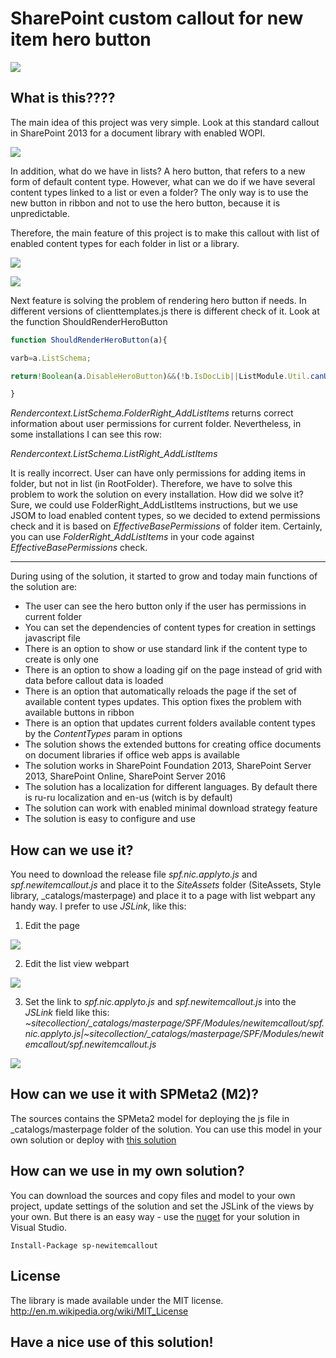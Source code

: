 # SharePoint custom callout for new item hero button

![](https://sergeisnitko.github.io/repos/spf-newitemcallout/sp-newitemcallout-main.gif)


## What is this????

The main idea of this project was very simple. Look at this standard callout in SharePoint 2013 for a document library with enabled WOPI.

 ![](https://sergeisnitko.github.io/repos/spf-newitemcallout/01.png)

In addition, what do we have in lists? A hero button, that refers to a new form of default content type. However, what can we do if we have several content types linked to a list or even a folder? The only way is to use the new button in ribbon and not to use the hero button, because it is unpredictable.

Therefore, the main feature of this project is to make this callout with list of enabled content types for each folder in list or a library.


![](https://sergeisnitko.github.io/repos/spf-newitemcallout/02.png)

![](https://sergeisnitko.github.io/repos/spf-newitemcallout/03.png)

Next feature is solving the problem of rendering hero button if needs. In different versions of clienttemplates.js there is different check of it. Look at the function ShouldRenderHeroButton

```javascript
function ShouldRenderHeroButton(a){

varb=a.ListSchema;

return!Boolean(a.DisableHeroButton)&&(!b.IsDocLib||ListModule.Util.canUploadFile(a)||a.ListTemplateType==119||Boolean(a.NewWOPIDocumentEnabled))&&b.FolderRight_AddListItems!=null&&(b.Toolbar=="Freeform"||typeof window["heroButtonWebPart"+a.wpq]!="undefined"&&b.Toolbar=="Standard")

}
```

*Rendercontext.ListSchema.FolderRight_AddListItems* returns correct information about user permissions for current folder. Nevertheless, in some installations I can see this row:

*Rendercontext.ListSchema.ListRight_AddListItems*

It is really incorrect. User can have only permissions for adding items in folder, but not in list (in RootFolder). Therefore, we have to solve this problem to work the solution on every installation. How did we solve it? Sure, we could use FolderRight_AddListItems instructions, but we use JSOM to load enabled content types, so we decided to extend permissions check and it is based on *EffectiveBasePermissions* of folder item. Certainly, you can use *FolderRight_AddListItems* in your code against *EffectiveBasePermissions* check.

---
During using of the solution, it started to grow and today main functions of the solution are:
 * The user can see the hero button only if the user has permissions in current folder 
 * You can set the dependencies of content types for creation in settings javascript file
 * There is an option to show or use standard link if the content type to create is only one
 * There is an option to show a loading gif on the page instead of grid with data before callout data is loaded
 * There is an option that automatically reloads the page if the set of available content types updates. This option fixes the problem with available buttons in ribbon 
 * There is an option that updates current folders available content types by the *ContentTypes* param in options
 * The solution shows the extended buttons for creating office documents on document libraries if office web apps is available
 * The solution works in SharePoint Foundation 2013, SharePoint Server 2013, SharePoint Online, SharePoint Server 2016
 * The solution has a localization for different languages. By default there is ru-ru localization and en-us (witch is by default)
 * The solution can work with enabled minimal download strategy feature
 * The solution is easy to configure and use

## How can we use it?

You need to download the release file *spf.nic.applyto.js* and *spf.newitemcallout.js* and place it to the *SiteAssets* folder (SiteAssets, Style library, _catalogs/masterpage) and place it to a page with list webpart any handy way. I prefer to use *JSLink*, like this:

1. Edit the page

![](https://sergeisnitko.github.io/repos/spf-newitemcallout/04.png)

2. Edit the list view webpart

![](https://sergeisnitko.github.io/repos/spf-newitemcallout/05.png)

3. Set the link to *spf.nic.applyto.js* and *spf.newitemcallout.js* into the *JSLink* field like this:
*~sitecollection/_catalogs/masterpage/SPF/Modules/newitemcallout/spf.nic.applyto.js|~sitecollection/_catalogs/masterpage/SPF/Modules/newitemcallout/spf.newitemcallout.js*

![](https://sergeisnitko.github.io/repos/spf-newitemcallout/06.png)


## How can we use it with SPMeta2 (M2)?
The sources contains the SPMeta2 model for deploying  the js file in _catalogs/masterpage folder of the solution. You can use this model in your own solution or deploy with [this solution](https://github.com/sergeisnitko/sp-cmd-deploy)

## How can we use in my own solution?
You can download the sources and copy files and model to your own project, update settings of the solution and set the JSLink of the views by your own. But there is an easy way - use the [nuget](https://www.nuget.org/packages/sp-newitemcallout/) for your solution in Visual Studio.
```
Install-Package sp-newitemcallout
```
## License
The library is made available under the MIT license. http://en.m.wikipedia.org/wiki/MIT_License

## **Have a nice use of this solution!**

 
